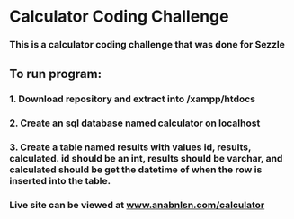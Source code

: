 # Calculator Coding Challenge

### This is a calculator coding challenge that was done for Sezzle

## To run program:
### 1. Download repository and extract into /xampp/htdocs


### 2. Create an sql database named calculator on localhost

### 3. Create a table named results with values id, results, calculated. id should be an int, results should be varchar, and calculated should be get the datetime of when the row is inserted into the table.

### Live site can be viewed at www.anabnlsn.com/calculator

